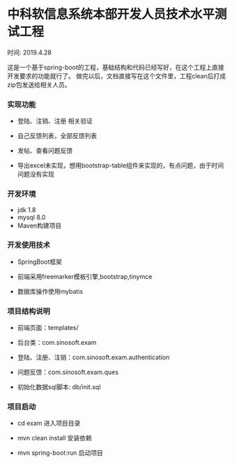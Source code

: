 # 中科软信息系统本部开发人员技术水平测试工程

时间: 2019.4.28

这是一个基于spring-boot的工程，基础结构和代码已经写好，在这个工程上直接开发要求的功能就行了。
做完以后，文档直接写在这个文件里，工程clean后打成zip包发送给相关人员。

### 实现功能

- 登陆、注销、注册 相关验证

- 自己反馈列表，全部反馈列表

- 发帖、查看问题反馈

- 导出excel未实现，想用bootstrap-table组件来实现的，有点问题，由于时间问题没有实现

### 开发环境

- jdk 1.8
- mysql 8.0
- Maven构建项目

### 开发使用技术

- SpringBoot框架 	

- 前端采用freemarker模板引擎,bootstrap,tinymce

- 数据库操作使用mybatis

  

### 项目结构说明

- 前端页面：templates/

- 后台类：com.sinosoft.exam

- 登陆、注册、注销：com.sinosoft.exam.authentication

- 问题反馈：com.sinosoft.exam.ques
- 初始化数据sql脚本: db/init.sql

### 项目启动

- cd exam	进入项目目录

- mvn clean install     安装依赖

- mvn spring-boot:run   启动项目